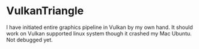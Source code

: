 # VulkanTriangle

I have initiated entire graphics pipeline in Vulkan by my own hand.
It should work on Vulkan supported linux system though it crashed my Mac Ubuntu. Not debugged yet.
